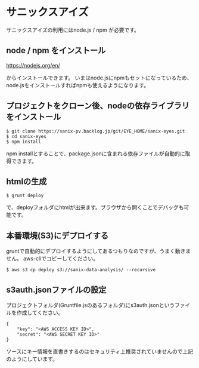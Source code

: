 # サニックスアイズ
サニックスアイズの利用にはnode.js / npm が必要です。
## node / npm をインストール
https://nodejs.org/en/

からインストールできます。
いまはnode.jsにnpmもセットになっているため、node.jsをインストールすればnpmも使えるようになります。

## プロジェクトをクローン後、nodeの依存ライブラリをインストール

```
$ git clone https://sanix-pv.backlog.jp/git/EYE_HOME/sanix-eyes.git
$ cd sanix-eyes
$ npm install
```
npm installとすることで、package.jsonに含まれる依存ファイルが自動的に取得できます。

## htmlの生成

```
$ grunt deploy
```
で、deployフォルダにhtmlが出来ます。ブラウザから開くことでデバッグも可能です。

## 本番環境(S3)にデプロイする

gruntで自動的にデプロイするようにしてあるつもりなのですが、うまく動きません。
aws-cliでコピーしてください。

```
$ aws s3 cp deploy s3://sanix-data-analysis/ --recursive
```

## s3auth.jsonファイルの設定

プロジェクトフォルダ(Gruntfile.jsのあるフォルダ)にs3auth.jsonというファイルを作成してください。

```
{
	"key": "<AWS ACCESS KEY ID>",
	"secret": "<AWS SECRET KEY ID>"
}
```
ソースにキー情報を直書きするのはセキュリティ上推奨されていませんので上記のようにしています。